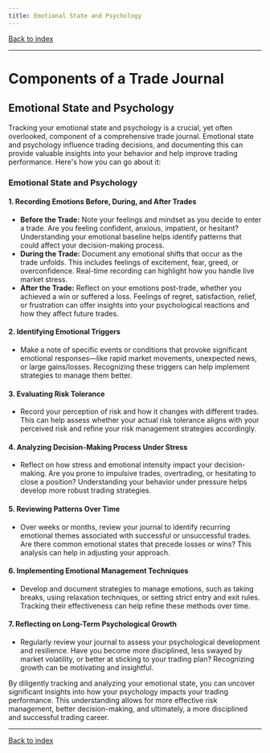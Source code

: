 ```yaml
---
title: Emotional State and Psychology
---
```


[Back to index](index.html)

---
# Components of a Trade Journal
## Emotional State and Psychology

Tracking your emotional state and psychology is a crucial, yet often overlooked, component of a comprehensive trade journal. Emotional state and psychology influence trading decisions, and documenting this can provide valuable insights into your behavior and help improve trading performance. Here's how you can go about it:

### Emotional State and Psychology

#### 1. **Recording Emotions Before, During, and After Trades**
   - **Before the Trade:** Note your feelings and mindset as you decide to enter a trade. Are you feeling confident, anxious, impatient, or hesitant? Understanding your emotional baseline helps identify patterns that could affect your decision-making process.
   - **During the Trade:** Document any emotional shifts that occur as the trade unfolds. This includes feelings of excitement, fear, greed, or overconfidence. Real-time recording can highlight how you handle live market stress.
   - **After the Trade:** Reflect on your emotions post-trade, whether you achieved a win or suffered a loss. Feelings of regret, satisfaction, relief, or frustration can offer insights into your psychological reactions and how they affect future trades.

#### 2. **Identifying Emotional Triggers**
   - Make a note of specific events or conditions that provoke significant emotional responses—like rapid market movements, unexpected news, or large gains/losses. Recognizing these triggers can help implement strategies to manage them better.

#### 3. **Evaluating Risk Tolerance**
   - Record your perception of risk and how it changes with different trades. This can help assess whether your actual risk tolerance aligns with your perceived risk and refine your risk management strategies accordingly.

#### 4. **Analyzing Decision-Making Process Under Stress**
   - Reflect on how stress and emotional intensity impact your decision-making. Are you prone to impulsive trades, overtrading, or hesitating to close a position? Understanding your behavior under pressure helps develop more robust trading strategies.

#### 5. **Reviewing Patterns Over Time**
   - Over weeks or months, review your journal to identify recurring emotional themes associated with successful or unsuccessful trades. Are there common emotional states that precede losses or wins? This analysis can help in adjusting your approach.

#### 6. **Implementing Emotional Management Techniques**
   - Develop and document strategies to manage emotions, such as taking breaks, using relaxation techniques, or setting strict entry and exit rules. Tracking their effectiveness can help refine these methods over time.

#### 7. **Reflecting on Long-Term Psychological Growth**
   - Regularly review your journal to assess your psychological development and resilience. Have you become more disciplined, less swayed by market volatility, or better at sticking to your trading plan? Recognizing growth can be motivating and insightful.

By diligently tracking and analyzing your emotional state, you can uncover significant insights into how your psychology impacts your trading performance. This understanding allows for more effective risk management, better decision-making, and ultimately, a more disciplined and successful trading career.

---
[Back to index](index.html)
